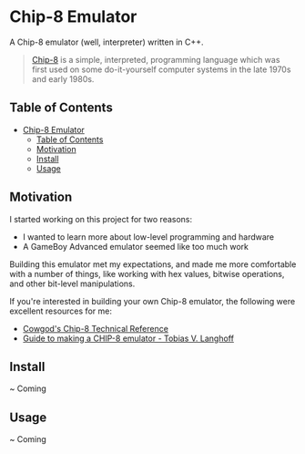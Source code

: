 # Chip-8 Emulator

A Chip-8 emulator (well, interpreter) written in C++. 

> [Chip-8](https://en.wikipedia.org/wiki/CHIP-8) is a simple, interpreted, programming language which was first used on some do-it-yourself computer systems in the late 1970s and early 1980s.

## Table of Contents

- [Chip-8 Emulator](#chip-8-emulator)
  - [Table of Contents](#table-of-contents)
  - [Motivation](#motivation)
  - [Install](#install)
  - [Usage](#usage)

## Motivation

I started working on this project for two reasons:

- I wanted to learn more about low-level programming and hardware
- A GameBoy Advanced emulator seemed like too much work 

Building this emulator met my expectations, and made me more comfortable with a number of things, like working with hex values, bitwise operations, and other bit-level manipulations. 

If you're interested in building your own Chip-8 emulator, the following were excellent resources for me: 

- [Cowgod's Chip-8 Technical Reference](http://devernay.free.fr/hacks/chip8/C8TECH10.HTM)
- [Guide to making a CHIP-8 emulator - Tobias V. Langhoff](https://tobiasvl.github.io/blog/write-a-chip-8-emulator/) 

## Install

~ Coming  

## Usage

~ Coming

